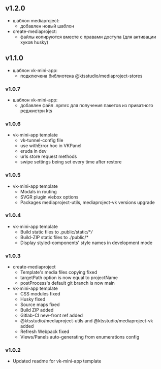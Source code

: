 ## v1.2.0

- шаблон mediaproject:
  - добавлен новый шаблон
- create-mediaproject:
  - файлы копируются вместе с правами доступа (для активации хуков husky)

## v1.1.0

- шаблон vk-mini-app:
  - подключена библиотека @ktsstudio/mediaproject-stores

### v1.0.7

- шаблон vk-mini-app:
  - добавлен файл .npmrc для получения пакетов из приватного реджистри kts

### v1.0.6

- vk-mini-app template
  - vk-tunnel-config file
  - use withError hoc in VKPanel
  - eruda in dev
  - urls store request methods
  - swipe settings being set every time after restore

### v1.0.5

- vk-mini-app template
  - Modals in routing
  - SVGR plugin viebox options
  - Packages mediaproject-utils, mediaproject-vk versions upgrade

### v1.0.4

- vk-mini-app template
  - Build static files to .public/static/\*_/_
  - Build-ZIP static files to ./public/\*
  - Display styled-components' style names in development mode

### v1.0.3

- create-mediaproject
  - Template's media files copying fixed
  - targetPath option is now equal to projectName
  - postProcess's default git branch is now main
- vk-mini-app template
  - CSS modules fixed
  - Husky fixed
  - Source maps fixed
  - Build ZIP added
  - Gitlab-CI new-front ref added
  - @ktsstudio/mediaproject-utils and @ktsstudio/mediaproject-vk added
  - Refresh Webpack fixed
  - Views/Panels auto-generating from enumerations config

### v1.0.2

- Updated readme for vk-mini-app template
